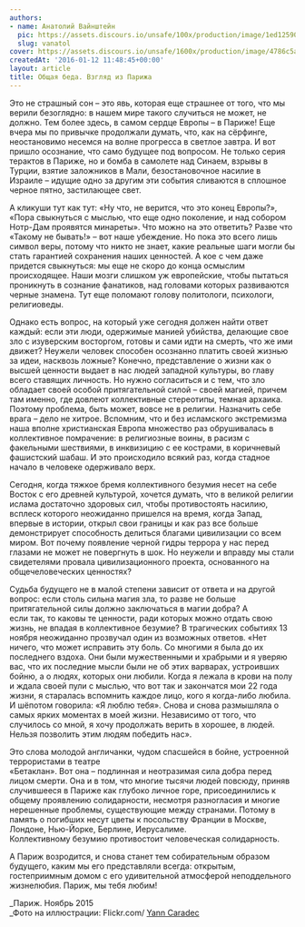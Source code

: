 ```yaml
---
authors:
- name: Анатолий Вайнштейн
  pic: https://assets.discours.io/unsafe/100x/production/image/1ed12590-b630-11ea-94d3-6f05fa43e636.jpg
  slug: vanatol
cover: https://assets.discours.io/unsafe/1600x/production/image/4786c5a0-90e7-11e8-b664-798ed379bf02.jpeg
createdAt: '2016-01-12 11:48:45+00:00'
layout: article
title: Общая беда. Взгляд из Парижа
---
```


Это не страшный сон – это явь, которая еще страшнее от того, что мы верили безоглядно: в нашем мире такого случиться не может, не должно. Тем более здесь, в самом сердце Европы – в Париже! Еще вчера мы по привычке продолжали думать, что, как на сёрфинге, неостановимо несемся на волне прогресса в светлое завтра. И вот пришло осознание, что само будущее под вопросом. Не только серия терактов в Париже, но и бомба в самолете над Синаем, взрывы в Турции, взятие заложников в Мали, безостановочное насилие в Израиле – идущие одно за другим эти события сливаются в сплошное черное пятно, застилающее свет.

А кликуши тут как тут: «Ну что, не верится, что это конец Европы?», «Пора свыкнуться с мыслью, что еще одно поколение, и над собором Нотр-Дам проявятся минареты». Что можно на это ответить? Разве что «Такому не бывать!» – вот наше убеждение. Но пока это всего лишь символ веры, потому что никто не знает, какие реальные шаги могли бы стать гарантией сохранения наших ценностей. А кое с чем даже придется свыкнуться: мы еще не скоро до конца осмыслим происходящее. Наши мозги слишком уж европейские, чтобы пытаться проникнуть в сознание фанатиков, над головами которых развиваются черные знамена. Тут еще поломают голову политологи, психологи, религиоведы.  


Однако есть вопрос, на который уже сегодня должен найти ответ каждый: если эти люди, одержимые манией убийства, делающие свое зло с изуверским восторгом, готовы и сами идти на смерть, что же ими движет? Неужели человек способен осознанно платить своей жизнью за идеи, насквозь ложные? Конечно, представление о жизни как о высшей ценности выдает в нас людей западной культуры, во главу всего ставящих личность. Но нужно согласиться и с тем, что зло обладает своей особой притягательной силой – своей магией, причем там именно, где довлеют коллективные стереотипы, темная архаика. Поэтому проблема, быть может, вовсе не в религии. Назначить себе врага – дело не хитрое. Вспомним, что и без исламского экстремизма наша вполне христианская Европа множество раз обрушивалась в коллективное помрачение: в религиозные воины, в расизм с факельными шествиями, в инквизицию с ее кострами, в коричневый фашистский шабаш. И это происходило всякий раз, когда стадное начало в человеке одерживало верх.

Сегодня, когда тяжкое бремя коллективного безумия несет на себе Восток с его древней культурой, хочется думать, что в великой религии ислама достаточно здоровых сил, чтобы противостоять насилию, всплеск которого неожиданно пришелся на время, когда Запад, впервые в истории, открыл свои границы и как раз все больше демонстрирует способность делиться благами цивилизации со всем миром. Вот почему появление черной гидры террора у нас перед глазами не может не повергнуть в шок. Но неужели и вправду мы стали свидетелями провала цивилизационного проекта, основанного на общечеловеческих ценностях?  


Судьба будущего не в малой степени зависит от ответа и на другой вопрос: если столь сильна магия зла, то разве не больше притягательной силы должно заключаться в магии добра? А   
если так, то каковы те ценности, ради которых можно отдать свою жизнь, не впадая в коллективное безумие? В трагических событиях 13 ноября неожиданно прозвучал один из возможных ответов. «Нет ничего, что может исправить эту боль. Со многими я была до их последнего вздоха. Они были мужественными и храбрыми и я уверяю вас, что их последние мысли были не об этих варварах, устроивших бойню, а о людях, которых они любили. Когда я лежала в крови на полу и ждала своей пули с мыслью, что вот так и закончатся мои 22 года жизни, я старалась вспомнить каждое лицо, кого я когда-либо любила. И шёпотом говорила: «Я люблю тебя». Снова и снова размышляла о самых ярких моментах в моей жизни. Независимо от того, что случилось со мной, я хочу продолжать верить в хорошее, в людей. Нельзя позволить этим людям победить нас».

Это слова молодой англичанки, чудом спасшейся в бойне, устроенной террористами в театре   
«Бетаклан». Вот она – подлинная и неотразимая сила добра перед лицом смерти. Она и в том, что многие тысячи людей повсюду, приняв случившееся в Париже как глубоко личное горе, присоединились к общему проявлению ﻿солидарности, несмотря разногласия и многие нерешенные проблемы, существующие между странами. Потому в память о погибших несут цветы к посольству Франции в Москве, Лондоне, Нью-Йорке, Берлине, Иерусалиме.   
Коллективному безумию противостоит человеческая солидарность.  


А Париж возродится, и снова станет тем собирательным образом будущего, каким мы его представляли всегда: открытым, гостеприимным домом с его удивительной атмосферой неподдельного жизнелюбия. Париж, мы тебя любим!

_Париж. Ноябрь 2015  
_Фото на иллюстрации: Flickr.com/ [Yann Caradec](https://www.flickr.com/photos/la_bretagne_a_paris/)